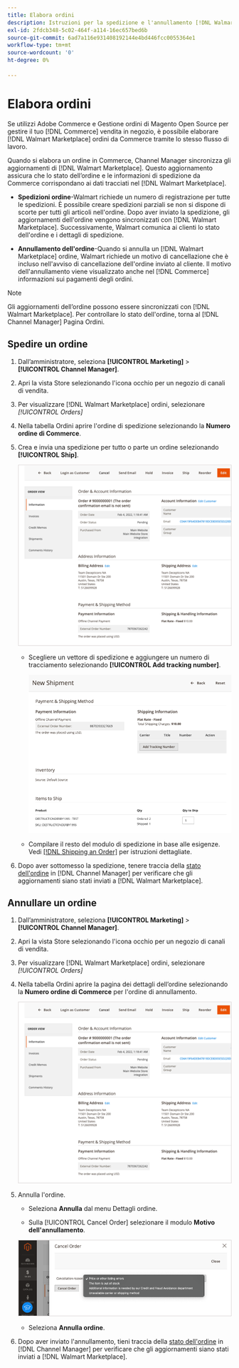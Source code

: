 ```yaml
---
title: Elabora ordini
description: Istruzioni per la spedizione e l'annullamento [!DNL Walmart Marketplace] ordini da Adobe Commerce e Magenti Open Source.
exl-id: 2fdcb348-5c02-464f-a114-16ec657bed6b
source-git-commit: 6ad7a116e931408192144e4bd446fcc0055364e1
workflow-type: tm+mt
source-wordcount: '0'
ht-degree: 0%

---
```


# Elabora ordini

Se utilizzi Adobe Commerce e Gestione ordini di Magento Open Source per gestire il tuo [!DNL Commerce] vendita in negozio, è possibile elaborare [!DNL Walmart Marketplace] ordini da Commerce tramite lo stesso flusso di lavoro.

Quando si elabora un ordine in Commerce, Channel Manager sincronizza gli aggiornamenti di [!DNL Walmart Marketplace]. Questo aggiornamento assicura che lo stato dell’ordine e le informazioni di spedizione da Commerce corrispondano ai dati tracciati nel [!DNL Walmart Marketplace].

* **Spedizioni ordine**-Walmart richiede un numero di registrazione per tutte le spedizioni. È possibile creare spedizioni parziali se non si dispone di scorte per tutti gli articoli nell&#39;ordine. Dopo aver inviato la spedizione, gli aggiornamenti dell&#39;ordine vengono sincronizzati con [!DNL Walmart Marketplace]. Successivamente, Walmart comunica ai clienti lo stato dell&#39;ordine e i dettagli di spedizione.

* **Annullamento dell&#39;ordine**-Quando si annulla un [!DNL Walmart Marketplace] ordine, Walmart richiede un motivo di cancellazione che è incluso nell&#39;avviso di cancellazione dell&#39;ordine inviato al cliente. Il motivo dell&#39;annullamento viene visualizzato anche nel [!DNL Commerce] informazioni sui pagamenti degli ordini.

>[!NOTE]
>
> Gli aggiornamenti dell’ordine possono essere sincronizzati con [!DNL Walmart Marketplace]. Per controllare lo stato dell&#39;ordine, torna al [!DNL Channel Manager] Pagina Ordini.

## Spedire un ordine

1. Dall’amministratore, seleziona **[!UICONTROL Marketing]** > **[!UICONTROL Channel Manager]**.

1. Apri la vista Store selezionando l&#39;icona occhio per un negozio di canali di vendita.

1. Per visualizzare [!DNL Walmart Marketplace] ordini, selezionare *[!UICONTROL *Orders]**

1. Nella tabella Ordini aprire l&#39;ordine di spedizione selezionando la **Numero ordine di Commerce**.

1. Crea e invia una spedizione per tutto o parte un ordine selezionando **[!UICONTROL Ship]**.

   ![Visualizzazione dettagli ordine di Commerce per un ordine Marketplace Walmart](assets/order-detail-with-external-order-id.png)

   * Scegliere un vettore di spedizione e aggiungere un numero di tracciamento selezionando **[!UICONTROL Add tracking number]**.

      ![Visualizzazione dettagli ordine di Commerce per un ordine Marketplace Walmart](assets/order-shipment-add-tracking-number.png)


   * Compilare il resto del modulo di spedizione in base alle esigenze. Vedi [[!DNL Shipping an Order]](https://docs.magento.com/user-guide/sales/order-ship.html) per istruzioni dettagliate.

1. Dopo aver sottomesso la spedizione, tenere traccia della [stato dell&#39;ordine](manage-orders.md#about-order-status) in [!DNL Channel Manager] per verificare che gli aggiornamenti siano stati inviati a [!DNL Walmart Marketplace].

## Annullare un ordine

1. Dall’amministratore, seleziona **[!UICONTROL Marketing]** > **[!UICONTROL Channel Manager]**.

1. Apri la vista Store selezionando l&#39;icona occhio per un negozio di canali di vendita.

1. Per visualizzare [!DNL Walmart Marketplace] ordini, selezionare *[!UICONTROL *Orders]**

1. Nella tabella Ordini aprire la pagina dei dettagli dell’ordine selezionando la **Numero ordine di Commerce** per l&#39;ordine di annullamento.

   ![Visualizzazione dettagli ordine di Commerce per un ordine Marketplace Walmart](assets/order-detail-with-external-order-id.png)

1. Annulla l&#39;ordine.

   * Seleziona **Annulla** dal menu Dettagli ordine.

   * Sulla [!UICONTROL Cancel Order] selezionare il modulo **Motivo dell&#39;annullamento**.

   ![Visualizzazione dettagli ordine di Commerce per un ordine Marketplace Walmart](assets/cancel-order-reason-selector.png)

   * Seleziona **Annulla ordine**.


1. Dopo aver inviato l&#39;annullamento, tieni traccia della [stato dell&#39;ordine](manage-orders.md#about-order-status) in [!DNL Channel Manager] per verificare che gli aggiornamenti siano stati inviati a [!DNL Walmart Marketplace].
